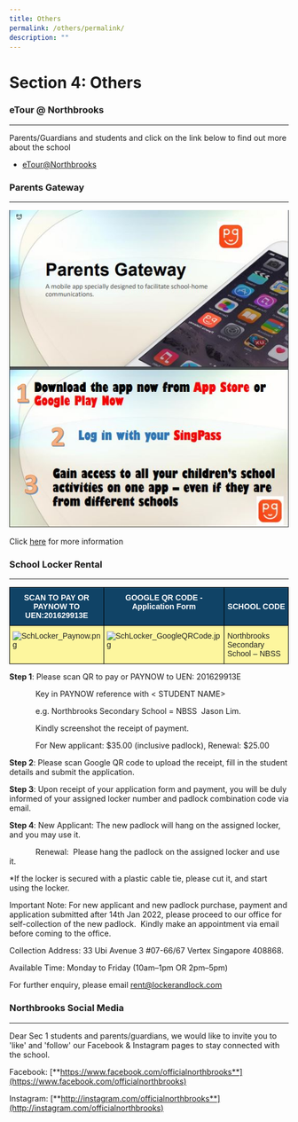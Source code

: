 ```yaml
---
title: Others
permalink: /others/permalink/
description: ""
---
```

Section 4: Others
=================

###  eTour @ Northbrooks
-------------------

Parents/Guardians and students and click on the link below to find out more about the school

*   [eTour@Northbrooks](/about-us/tour-at-northbrooks/permalink/)

### Parents Gateway
---------------

![](/images/Parents%20Gateway.jpeg)

Click [here](https://pg.moe.edu.sg/) for more information

### School Locker Rental
--------------------

<style type="text/css">
.tg  {border-collapse:collapse;border-spacing:0;}
.tg td{border-color:black;border-style:solid;border-width:1px;font-family:Arial, sans-serif;font-size:14px;
  overflow:hidden;padding:10px 5px;word-break:normal;}
.tg th{border-color:black;border-style:solid;border-width:1px;font-family:Arial, sans-serif;font-size:14px;
  font-weight:normal;overflow:hidden;padding:10px 5px;word-break:normal;}
.tg .tg-4k6w{background-color:#FDF69E;color:#222;text-align:left;vertical-align:middle}
.tg .tg-py7v{background-color:#104366;color:#FFF;font-weight:bold;text-align:center;vertical-align:top}
.tg .tg-k5ew{background-color:#FDF69E;color:#222;text-align:left;vertical-align:top}
.tg .tg-2px7{background-color:#104366;color:#FFF;font-weight:bold;text-align:center;vertical-align:middle}
</style>
<table class="tg">
<thead>
  <tr>
    <th class="tg-2px7"><span style="font-weight:bold;color:#FFF;background-color:#104366">SCAN TO PAY</span> OR<br><span style="font-weight:bold;color:#FFF;background-color:#104366">PAYNOW TO UEN:201629913E</span></th>
    <th class="tg-py7v"><span style="font-weight:bold;color:#FFF;background-color:#104366">GOOGLE QR CODE - Application Form</span><br></th>
    <th class="tg-2px7"><span style="font-weight:bold;color:#FFF;background-color:#104366">SCHOOL CODE</span></th>
  </tr>
</thead>
<tbody>
  <tr>
    <td class="tg-k5ew"><img src="https://northbrookssec-moe-edu-sg-admin.cwp.sg/qql/slot/u162/People/Parents/Sec%201%20Registration%20(2022%20Intake)/SchLocker_Paynow.png" alt="SchLocker_Paynow.png" width="249" height="250"></td>
    <td class="tg-k5ew"><img src="https://northbrookssec-moe-edu-sg-admin.cwp.sg/qql/slot/u162/People/Parents/Sec%201%20Registration%20(2022%20Intake)/SchLocker_GoogleQRCode.jpg" alt="SchLocker_GoogleQRCode.jpg" width="251" height="251"></td>
    <td class="tg-4k6w"><span style="color:#222;background-color:#FDF69E">Northbrooks Secondary School – NBSS</span></td>
  </tr>
</tbody>
</table>

**Step 1**: Please scan QR to pay or PAYNOW to UEN: 201629913E 

            Key in PAYNOW reference with < STUDENT NAME> 

            e.g. Northbrooks Secondary School = NBSS  Jason Lim. 

            Kindly screenshot the receipt of payment.

            For New applicant: $35.00 (inclusive padlock), Renewal: $25.00 

  

**Step 2**: Please scan Google QR code to upload the receipt, fill in the student details and submit the application.

  

**Step 3**: Upon receipt of your application form and payment, you will be duly informed of your assigned locker number and padlock combination code via email.

  

**Step 4**: New Applicant: The new padlock will hang on the assigned locker, and you may use it.

            Renewal:  Please hang the padlock on the assigned locker and use it. 

\*If the locker is secured with a plastic cable tie, please cut it, and start using the locker. 

  

Important Note: For new applicant and new padlock purchase, payment and application submitted after 14th Jan 2022, please proceed to our office for self-collection of the new padlock.  Kindly make an appointment via email before coming to the office.

  

Collection Address: 33 Ubi Avenue 3 #07-66/67 Vertex Singapore 408868.

Available Time: Monday to Friday (10am–1pm OR 2pm–5pm)

  

For further enquiry, please email rent@lockerandlock.com  

### Northbrooks Social Media
------------------------

Dear Sec 1 students and parents/guardians, we would like to invite you to 'like' and 'follow' our Facebook & Instagram pages to stay connected with the school.

Facebook: [**https://www.facebook.com/officialnorthbrooks**](https://www.facebook.com/officialnorthbrooks)

Instagram: [**http://instagram.com/officialnorthbrooks**](http://instagram.com/officialnorthbrooks)
